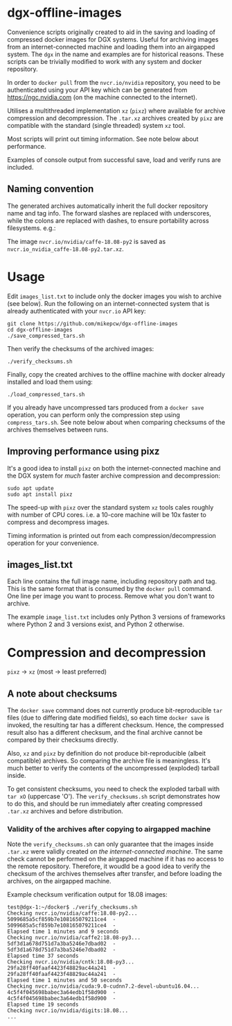 # dgx-offline-images
Convenience scripts originally created to aid in the saving and loading of compressed docker images for DGX systems. Useful for archiving images from an internet-connected machine and loading them into an airgapped system. The `dgx` in the name and examples are for historical reasons. These scripts can be trivially modified to work with any system and docker repository.

In order to `docker pull` from the `nvcr.io/nvidia` repository, you need to be authenticated using your API key which can be generated from https://ngc.nvidia.com (on the machine connected to the internet).

Utilises a multithreaded implementation `xz` (`pixz`) where available for archive compression and decompression. The `.tar.xz` archives created by `pixz` are compatible with the standard (single threaded) system `xz` tool.

Most scripts will print out timing information. See note below about performance.

Examples of console output from successful save, load and verify runs are included.

## Naming convention
The generated archives automatically inherit the full docker repository name and tag info. The forward slashes are replaced with underscores, while the colons are replaced with dashes, to ensure portability across filesystems. e.g.:

The image `nvcr.io/nvidia/caffe-18.08-py2` is saved as `nvcr.io_nvidia_caffe-18.08-py2.tar.xz`.

# Usage
Edit `images_list.txt` to include only the docker images you wish to archive (see below).
Run the following on an internet-connected system that is already authenticated with your `nvcr.io` API key:
```
git clone https://github.com/mikepcw/dgx-offline-images
cd dgx-offline-images
./save_compressed_tars.sh
```
Then verify the checksums of the archived images:
```
./verify_checksums.sh
```
Finally, copy the created archives to the offline machine with docker already installed and load them using:
```
./load_compressed_tars.sh
```

If you already have uncompressed tars produced from a `docker save` operation, you can perform only the compression step using `compress_tars.sh`. See note below about when comparing checksums of the archives themselves between runs.

## Improving performance using pixz
It's a good idea to install `pixz` on both the internet-connected machine and the DGX system for *much* faster archive compression and decompression:
```
sudo apt update
sudo apt install pixz
```
The speed-up with `pixz` over the standard system `xz` tools cales roughly with number of CPU cores. i.e. a 10-core machine will be 10x faster to compress and decompress images.

Timing information is printed out from each compression/decompression operation for your convenience.

## images\_list.txt
Each line contains the full image name, including repository path and tag. This is the same format that is consumed by the `docker pull` command. 
One line per image you want to process. Remove what you don't want to archive.

The example `image_list.txt` includes only Python 3 versions of frameworks where Python 2 and 3 versions exist, and Python 2 otherwise.

# Compression and decompression
`pixz` -> `xz` (most -> least preferred)

## A note about checksums
The `docker save` command does not currently produce bit-reproducible `tar` files (due to differing date modified fields), so each time `docker save` is invoked, the resulting tar has a different checksum. Hence, the compressed result also has a different checksum, and the final archive cannot be compared by their checksums directly.

Also, `xz` and `pixz` by definition do not produce bit-reproducible (albeit compatible) archives. So comparing the archive file is meaningless. It's much better to verify the contents of the uncompressed (exploded) tarball inside.

To get consistent checksums, you need to check the exploded tarball with `tar xO` (uppercase 'O').
The `verify_checksums.sh` script demonstrates how to do this, and should be run immediately after creating compressed `.tar.xz` archives and before distribution.

### Validity of the archives after copying to airgapped machine
Note the `verify_checksums.sh` can only guarantee that the images inside `.tar.xz` were validly created *on the internet-connected machine*. The same check cannot be performed on the airgapped machine if it has no access to the remote repository. Therefore, it woudld be a good idea to verify the checksum of the archives themselves after transfer, and before loading the archives, on the airgapped machine. 

Example checksum verification output for 18.08 images:
```
test@dgx-1:~/docker$ ./verify_checksums.sh
Checking nvcr.io/nvidia/caffe:18.08-py2...
5099685a5cf859b7e108165079211ce4  -
5099685a5cf859b7e108165079211ce4  -
Elapsed time 1 minutes and 9 seconds
Checking nvcr.io/nvidia/caffe2:18.08-py3...
5df3d1a678d751d7a3ba5246e7dbad02  -
5df3d1a678d751d7a3ba5246e7dbad02  -
Elapsed time 37 seconds
Checking nvcr.io/nvidia/cntk:18.08-py3...
29fa28ff40faaf4423f48829ac44a241  -
29fa28ff40faaf4423f48829ac44a241  -
Elapsed time 1 minutes and 50 seconds
Checking nvcr.io/nvidia/cuda:9.0-cudnn7.2-devel-ubuntu16.04...
4c5f4f045698babec3a64edb1f58d900  -
4c5f4f045698babec3a64edb1f58d900  -
Elapsed time 19 seconds
Checking nvcr.io/nvidia/digits:18.08...
...
```
